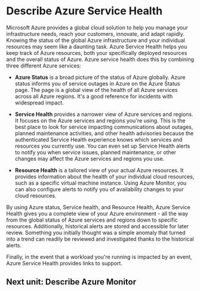 # **Describe Azure Service Health**

Microsoft Azure provides a global cloud solution to help you manage your infrastructure needs, reach your customers, innovate, and adapt rapidly. Knowing the status of the global Azure infrastructure and your individual resources may seem like a daunting task. Azure Service Health helps you keep track of Azure resources, both your specifically deployed resources and the overall status of Azure. Azure service health does this by combining three different Azure services:

- **Azure Status** is a broad picture of the status of Azure globally. Azure status informs you of service outages in Azure on the Azure Status page. The page is a global view of the health of all Azure services across all Azure regions. It's a good reference for incidents with widespread impact.

- **Service Health** provides a narrower view of Azure services and regions. It focuses on the Azure services and regions you're using. This is the best place to look for service impacting communications about outages, planned maintenance activities, and other health advisories because the authenticated Service Health experience knows which services and resources you currently use. You can even set up Service Health alerts to notify you when service issues, planned maintenance, or other changes may affect the Azure services and regions you use.

- **Resource Health** is a tailored view of your actual Azure resources. It provides information about the health of your individual cloud resources, such as a specific virtual machine instance. Using Azure Monitor, you can also configure alerts to notify you of availability changes to your cloud resources.

By using Azure status, Service health, and Resource Health, Azure Service Health gives you a complete view of your Azure environment - all the way from the global status of Azure services and regions down to specific resources. Additionally, historical alerts are stored and accessible for later review. Something you initially thought was a simple anomaly that turned into a trend can readily be reviewed and investigated thanks to the historical alerts.

Finally, in the event that a workload you're running is impacted by an event, Azure Service Health provides links to support.

## **Next unit: Describe Azure Monitor**
